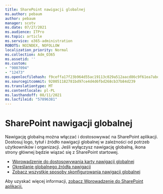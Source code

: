 ```yaml
---
title: SharePoint nawigacji globalnej
ms.author: pebaum
author: pebaum
manager: scotv
ms.date: 07/27/2021
ms.audience: ITPro
ms.topic: article
ms.service: o365-administration
ROBOTS: NOINDEX, NOFOLLOW
localization_priority: Normal
ms.collection: Adm_O365
ms.assetid: ''
ms.custom:
- "9007094"
- "12473"
ms.openlocfilehash: f9ceffa17f23b964d55ac19113c029a512aacd86c9f61ea7abd8db1a7c81381f
ms.sourcegitcommit: 920051182781bd97ce4d4d6fbd268cb37b84d239
ms.translationtype: MT
ms.contentlocale: pl-PL
ms.lasthandoff: 08/11/2021
ms.locfileid: "57896381"
---
```

# <a name="sharepoint-global-navigation"></a>SharePoint nawigacji globalnej

Nawigację globalną można włączać i dostosowywać na SharePoint aplikacji. Dostosuj logo, tytuł i źródło nawigacji globalnej w zależności od potrzeb użytkowników i organizacji. Jeśli wyłączysz nawigację globalną, ikona strony głównej będzie wiązać się z SharePoint startowej.

- [Wprowadzenie do dostosowywania karty nawigacji globalnej](https://docs.microsoft.com/SharePoint/sharepoint-app-bar?WT.mc_id=365AdminCSH_SupportCentral#get-started-customizing-the-global-navigation-tab)
- [Określanie globalnego źródła nawigacji](https://docs.microsoft.com/SharePoint/sharepoint-app-bar?WT.mc_id=365AdminCSH_SupportCentral#determine-the-global-navigation-source-depending-on-your-home-sites-configuration)
- [Zobacz wszystkie sposoby skonfigurowania nawigacji globalnej](https://docs.microsoft.com/SharePoint/sharepoint-app-bar?WT.mc_id=365AdminCSH_SupportCentral#see-all-the-different-ways-you-can-set-up-global-navigation)

Aby uzyskać więcej informacji, [zobacz Wprowadzenie do SharePoint aplikacji.](https://docs.microsoft.com/sharepoint/sharepoint-app-bar) 

